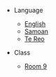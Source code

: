 
- Language
  - [English](english.md)
  - [Samoan](samoan.md)
  - [Te Reo](te_reo.md)

- Class
  - [Room 9](room/9.md)
